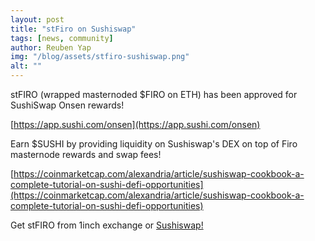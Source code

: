 ```yaml
---
layout: post
title: "stFiro on Sushiswap"
tags: [news, community]
author: Reuben Yap
img: "/blog/assets/stfiro-sushiswap.png"
alt: ""
---
```


stFIRO (wrapped masternoded $FIRO on ETH) has been approved for SushiSwap Onsen rewards!

[https://app.sushi.com/onsen](https://app.sushi.com/onsen)

Earn $SUSHI by providing liquidity on Sushiswap's DEX on top of Firo masternode rewards and swap fees!

[https://coinmarketcap.com/alexandria/article/sushiswap-cookbook-a-complete-tutorial-on-sushi-defi-opportunities](https://coinmarketcap.com/alexandria/article/sushiswap-cookbook-a-complete-tutorial-on-sushi-defi-opportunities)

Get stFIRO from 1inch exchange or [Sushiswap!](https://st.firo.org)
